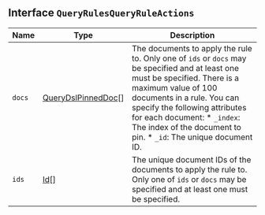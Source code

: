 ## Interface `QueryRulesQueryRuleActions`

| Name | Type | Description |
| - | - | - |
| `docs` | [QueryDslPinnedDoc](./QueryDslPinnedDoc.md)[] | The documents to apply the rule to. Only one of `ids` or `docs` may be specified and at least one must be specified. There is a maximum value of 100 documents in a rule. You can specify the following attributes for each document: * `_index`: The index of the document to pin. * `_id`: The unique document ID. |
| `ids` | [Id](./Id.md)[] | The unique document IDs of the documents to apply the rule to. Only one of `ids` or `docs` may be specified and at least one must be specified. |
